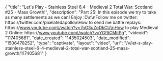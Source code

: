 {
    "title": "Let's Play - Stainless Steel 6.4 - Medieval 2 Total War: Scotland #25 - Mass Growth!",
    "description": "Part 25!  In this episode we try to take as many settlements as we can! Enjoy :D\n\nFollow me on twitter: https:\/\/twitter.com\/pixelatedapollo\nHow to send me battle replays: https:\/\/www.youtube.com\/watch?v=7nG3uZoDkCU\nHow to play Medieval 2 Online: https:\/\/www.youtube.com\/watch?v=YGfItCMitPg",
    "videoid": "117405681",
    "date_created": "1435024503",
    "date_modified": "1506478252",
    "type": "captivate",
    "layout": "video",
    "url": "\/v\/let-s-play-stainless-steel-6-4-medieval-2-total-war-scotland-25-mass-growth\/117405681"
}